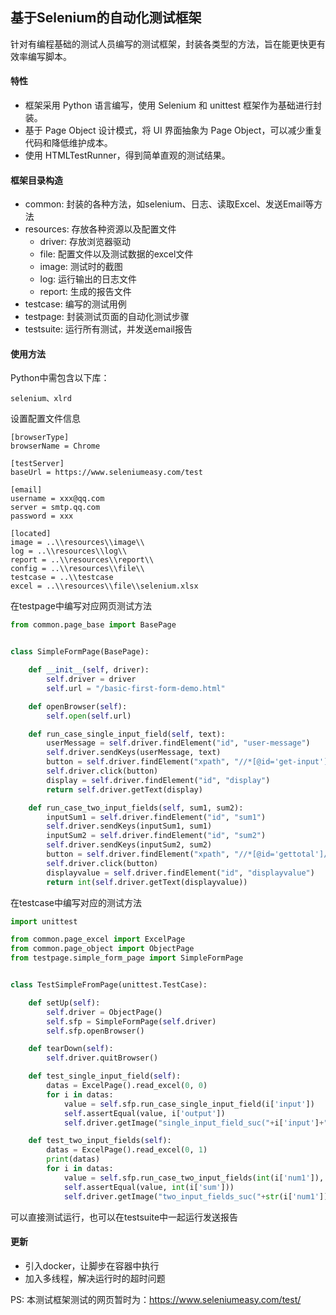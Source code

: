 ## 基于Selenium的自动化测试框架
针对有编程基础的测试人员编写的测试框架，封装各类型的方法，旨在能更快更有效率编写脚本。

#### 特性    
* 框架采用 Python 语言编写，使用 Selenium 和 unittest 框架作为基础进行封装。
* 基于 Page Object 设计模式，将 UI 界面抽象为 Page Object，可以减少重复代码和降低维护成本。
* 使用 HTMLTestRunner，得到简单直观的测试结果。

#### 框架目录构造
* common: 封装的各种方法，如selenium、日志、读取Excel、发送Email等方法
* resources: 存放各种资源以及配置文件
    * driver: 存放浏览器驱动
    * file: 配置文件以及测试数据的excel文件
    * image: 测试时的截图
    * log: 运行输出的日志文件
    * report: 生成的报告文件
* testcase: 编写的测试用例
* testpage: 封装测试页面的自动化测试步骤
* testsuite: 运行所有测试，并发送email报告

#### 使用方法
Python中需包含以下库：
```
selenium、xlrd
```
设置配置文件信息
```
[browserType]
browserName = Chrome

[testServer]
baseUrl = https://www.seleniumeasy.com/test

[email]
username = xxx@qq.com
server = smtp.qq.com
password = xxx

[located]
image = ..\\resources\\image\\
log = ..\\resources\\log\\
report = ..\\resources\\report\\
config = ..\\resources\\file\\
testcase = ..\\testcase
excel = ..\\resources\\file\\selenium.xlsx
```
在testpage中编写对应网页测试方法
```python
from common.page_base import BasePage


class SimpleFormPage(BasePage):

    def __init__(self, driver):
        self.driver = driver
        self.url = "/basic-first-form-demo.html"

    def openBrowser(self):
        self.open(self.url)

    def run_case_single_input_field(self, text):
        userMessage = self.driver.findElement("id", "user-message")
        self.driver.sendKeys(userMessage, text)
        button = self.driver.findElement("xpath", "//*[@id='get-input']/button")
        self.driver.click(button)
        display = self.driver.findElement("id", "display")
        return self.driver.getText(display)

    def run_case_two_input_fields(self, sum1, sum2):
        inputSum1 = self.driver.findElement("id", "sum1")
        self.driver.sendKeys(inputSum1, sum1)
        inputSum2 = self.driver.findElement("id", "sum2")
        self.driver.sendKeys(inputSum2, sum2)
        button = self.driver.findElement("xpath", "//*[@id='gettotal']/button")
        self.driver.click(button)
        displayvalue = self.driver.findElement("id", "displayvalue")
        return int(self.driver.getText(displayvalue))
```
在testcase中编写对应的测试方法
```python
import unittest

from common.page_excel import ExcelPage
from common.page_object import ObjectPage
from testpage.simple_form_page import SimpleFormPage


class TestSimpleFromPage(unittest.TestCase):

    def setUp(self):
        self.driver = ObjectPage()
        self.sfp = SimpleFormPage(self.driver)
        self.sfp.openBrowser()

    def tearDown(self):
        self.driver.quitBrowser()

    def test_single_input_field(self):
        datas = ExcelPage().read_excel(0, 0)
        for i in datas:
            value = self.sfp.run_case_single_input_field(i['input'])
            self.assertEqual(value, i['output'])
            self.driver.getImage("single_input_field_suc("+i['input']+")")

    def test_two_input_fields(self):
        datas = ExcelPage().read_excel(0, 1)
        print(datas)
        for i in datas:
            value = self.sfp.run_case_two_input_fields(int(i['num1']), int(i['num2']))
            self.assertEqual(value, int(i['sum']))
            self.driver.getImage("two_input_fields_suc("+str(i['num1'])+"+"+str(i['num2'])+"+"+str(i['sum'])+")")
```
可以直接测试运行，也可以在testsuite中一起运行发送报告

#### 更新
* 引入docker，让脚步在容器中执行
* 加入多线程，解决运行时的超时问题

PS: 本测试框架测试的网页暂时为：https://www.seleniumeasy.com/test/

